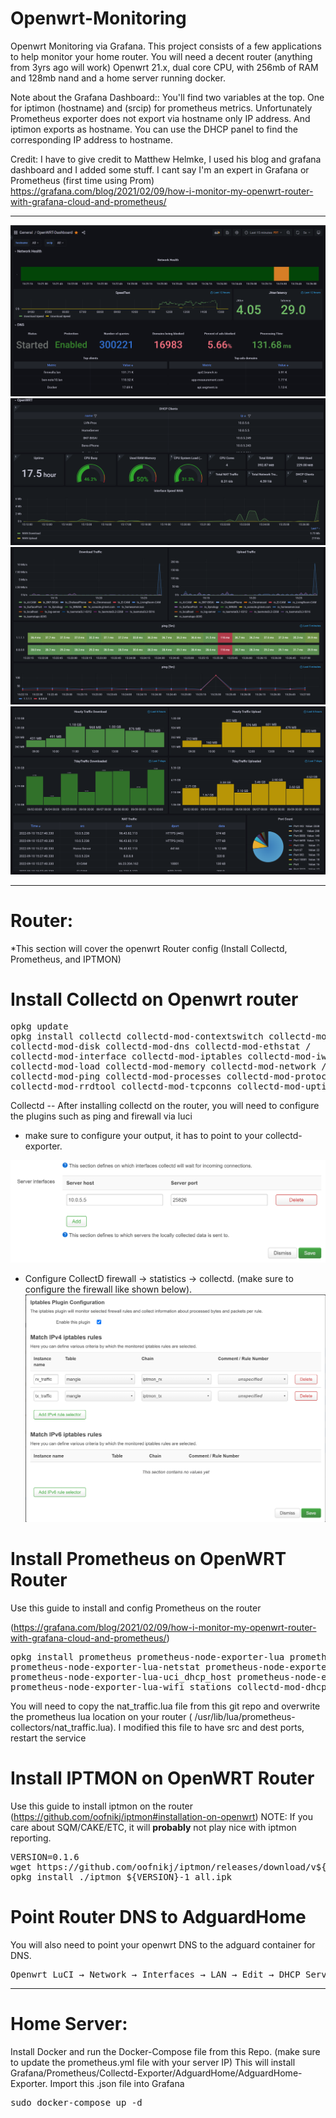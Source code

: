 # Openwrt-Monitoring
Openwrt Monitoring via Grafana.
This project consists of a few applications to help monitor your home router. You will need a decent router (anything from 3yrs ago will work) Openwrt 21.x, dual core CPU, with 256mb of RAM and 128mb nand and a home server running docker.

Note about the Grafana Dashboard:: You'll find two variables at the top. One for iptimon (hostname) and (srcip) for prometheus metrics. Unfortunately Prometheus exporter does not export via hostname only IP address. And iptimon exports as hostname. You can use the DHCP panel to find the corresponding IP address to hostname. 


Credit: I have to give credit to Matthew Helmke, I used his blog and grafana dashboard and I added some stuff. I cant say I'm an expert in Grafana or Prometheus (first time using Prom)
https://grafana.com/blog/2021/02/09/how-i-monitor-my-openwrt-router-with-grafana-cloud-and-prometheus/

----

![Grafana Dashboard](https://github.com/benisai/Openwrt-Monitoring/blob/main/screenshots/Dashboard1.PNG)
![Grafana Dashboard](https://github.com/benisai/Openwrt-Monitoring/blob/main/screenshots/Dashboard2.PNG)
![Grafana Dashboard](https://github.com/benisai/Openwrt-Monitoring/blob/main/screenshots/Dashboard3.PNG)
![Grafana Dashboard](https://github.com/benisai/Openwrt-Monitoring/blob/main/screenshots/Dashboard4.PNG)

---------------------------------------------------------------
# Router: 
*This section will cover the openwrt Router config (Install Collectd, Prometheus, and IPTMON)


# Install Collectd on Openwrt router
<pre>
opkg update
opkg install collectd collectd-mod-contextswitch collectd-mod-cpu  collectd-mod-dhcpleases /
collectd-mod-disk collectd-mod-dns collectd-mod-ethstat /
collectd-mod-interface collectd-mod-iptables collectd-mod-iwinfo /
collectd-mod-load collectd-mod-memory collectd-mod-network /
collectd-mod-ping collectd-mod-processes collectd-mod-protocols /
collectd-mod-rrdtool collectd-mod-tcpconns collectd-mod-uptime
</pre>


Collectd -- After installing collectd on the router, you will need to configure the plugins such as ping and firewall via luci
* make sure to configure your output, it has to point to your collectd-exporter.

![Collectd firewall](https://github.com/benisai/Openwrt-Monitoring/blob/main/screenshots/Collectd-output.PNG)

* Configure CollectD firewall -> statistics -> collectd. (make sure to configure the firewall like shown below). 
![Collectd firewall](https://github.com/benisai/Openwrt-Monitoring/blob/main/screenshots/CollectD1-firewall.PNG)



# Install Prometheus on OpenWRT Router
Use this guide to install and config Prometheus on the router 

(https://grafana.com/blog/2021/02/09/how-i-monitor-my-openwrt-router-with-grafana-cloud-and-prometheus/)

<pre>
opkg install prometheus prometheus-node-exporter-lua prometheus-node-exporter-lua-nat_traffic \
prometheus-node-exporter-lua-netstat prometheus-node-exporter-lua-openwrt \ 
prometheus-node-exporter-lua-uci_dhcp_host prometheus-node-exporter-lua-wifi \
prometheus-node-exporter-lua-wifi_stations collectd-mod-dhcpleases
</pre>

You will need to copy the nat_traffic.lua file from this git repo and overwrite the prometheus lua location on your router ( /usr/lib/lua/prometheus-collectors/nat_traffic.lua). I modified this file to have src and dest ports, restart the service


# Install IPTMON on OpenWRT Router
Use this guide to install iptmon on the router (https://github.com/oofnikj/iptmon#installation-on-openwrt)
NOTE: If you care about SQM/CAKE/ETC, it will **probably** not play nice with iptmon reporting. 


<pre>
VERSION=0.1.6
wget https://github.com/oofnikj/iptmon/releases/download/v${VERSION}/iptmon_${VERSION}-1_all.ipk -O iptmon_${VERSION}-1_all.ipk
opkg install ./iptmon_${VERSION}-1_all.ipk
</pre>


# Point Router DNS to AdguardHome

You will also need to point your openwrt DNS to the adguard container for DNS. 
<pre>
Openwrt LuCI → Network → Interfaces → LAN → Edit → DHCP Server → Advanced Settings → DHCP-Options. Enter the following and click Save, then click Save & Apply: 6,192.168.8.1
</pre>

---------------------------------------------------------------
# Home Server:
Install Docker and run the Docker-Compose file from this Repo. (make sure to update the prometheus.yml file with your server IP)
This will install Grafana/Prometheus/Collectd-Exporter/AdguardHome/AdguardHome-Exporter.
Import this .json file into Grafana

<pre>
sudo docker-compose up -d
</pre>
